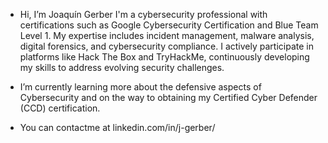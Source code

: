 -  Hi, I’m Joaquín Gerber I'm a cybersecurity professional with certifications such as Google Cybersecurity Certification and Blue Team Level 1. My expertise includes incident management, malware analysis, digital forensics, and cybersecurity compliance. I actively participate in platforms like Hack The Box and TryHackMe, continuously developing my skills to address evolving security challenges.
-  I’m currently learning more about the defensive aspects of Cybersecurity and on the way to obtaining my Certified Cyber ​​Defender (CCD) certification.

- You can contactme at linkedin.com/in/j-gerber/


<!---
gjoaquin89/gjoaquin89 is a ✨ special ✨ repository because its `README.md` (this file) appears on your GitHub profile.
You can click the Preview link to take a look at your changes.
--->
